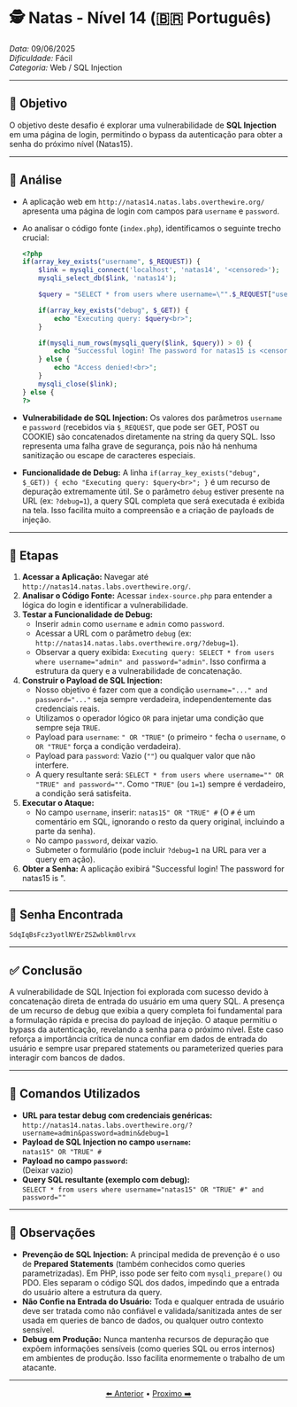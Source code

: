# 🕵️ Natas - Nível 14 (🇧🇷 Português)
*Data:* 09/06/2025  
*Dificuldade:* Fácil  
*Categoria:* Web / SQL Injection 

---

## 🎯 Objetivo

O objetivo deste desafio é explorar uma vulnerabilidade de **SQL Injection** em uma página de login, permitindo o bypass da autenticação para obter a senha do próximo nível (Natas15).  

---

## 🔎 Análise

-   A aplicação web em `http://natas14.natas.labs.overthewire.org/` apresenta uma página de login com campos para `username` e `password`.  
-   Ao analisar o código fonte (`index.php`), identificamos o seguinte trecho crucial:  

    ```php
    <?php
    if(array_key_exists("username", $_REQUEST)) {
        $link = mysqli_connect('localhost', 'natas14', '<censored>');
        mysqli_select_db($link, 'natas14');

        $query = "SELECT * from users where username=\"".$_REQUEST["username"]."\" and password=\"".$_REQUEST["password"]."\"";

        if(array_key_exists("debug", $_GET)) {
            echo "Executing query: $query<br>";
        }

        if(mysqli_num_rows(mysqli_query($link, $query)) > 0) {
            echo "Successful login! The password for natas15 is <censored><br>";
        } else {
            echo "Access denied!<br>";
        }
        mysqli_close($link);
    } else {
    ?>
    ```

-   **Vulnerabilidade de SQL Injection:** Os valores dos parâmetros `username` e `password` (recebidos via `$_REQUEST`, que pode ser GET, POST ou COOKIE) são concatenados diretamente na string da query SQL. Isso representa uma falha grave de segurança, pois não há nenhuma sanitização ou escape de caracteres especiais.  
-   **Funcionalidade de Debug:** A linha `if(array_key_exists("debug", $_GET)) { echo "Executing query: $query<br>"; }` é um recurso de depuração extremamente útil. Se o parâmetro `debug` estiver presente na URL (ex: `?debug=1`), a query SQL completa que será executada é exibida na tela. Isso facilita muito a compreensão e a criação de payloads de injeção.  

---

## 🧱 Etapas

1.  **Acessar a Aplicação:** Navegar até `http://natas14.natas.labs.overthewire.org/`.  
2.  **Analisar o Código Fonte:** Acessar `index-source.php` para entender a lógica do login e identificar a vulnerabilidade.  
3.  **Testar a Funcionalidade de Debug:**  
    -   Inserir `admin` como `username` e `admin` como `password`.  
    -   Acessar a URL com o parâmetro `debug` (ex: `http://natas14.natas.labs.overthewire.org/?debug=1`).  
    -   Observar a query exibida: `Executing query: SELECT * from users where username="admin" and password="admin"`. Isso confirma a estrutura da query e a vulnerabilidade de concatenação.   
4.  **Construir o Payload de SQL Injection:**  
    -   Nosso objetivo é fazer com que a condição `username="..." and password="..."` seja sempre verdadeira, independentemente das credenciais reais.  
    -   Utilizamos o operador lógico `OR` para injetar uma condição que sempre seja `TRUE`.  
    -   Payload para `username`: `" OR "TRUE"` (o primeiro `"` fecha o `username`, o `OR "TRUE"` força a condição verdadeira).
    -   Payload para `password`: Vazio (`""`) ou qualquer valor que não interfere.  
    -   A query resultante será: `SELECT * from users where username="" OR "TRUE" and password=""`. Como `"TRUE"` (ou `1=1`) sempre é verdadeiro, a condição será satisfeita.  
5.  **Executar o Ataque:**  
    -   No campo `username`, inserir: `natas15" OR "TRUE" #` (O `#` é um comentário em SQL, ignorando o resto da query original, incluindo a parte da senha).  
    -   No campo `password`, deixar vazio.  
    -   Submeter o formulário (pode incluir `?debug=1` na URL para ver a query em ação).  
6.  **Obter a Senha:** A aplicação exibirá "Successful login! The password for natas15 is <censored>".  

---

## 🔑 Senha Encontrada  

```
SdqIqBsFcz3yotlNYErZSZwblkm0lrvx
```

---

## ✅ Conclusão  

A vulnerabilidade de SQL Injection foi explorada com sucesso devido à concatenação direta de entrada do usuário em uma query SQL. A presença de um recurso de debug que exibia a query completa foi fundamental para a formulação rápida e precisa do payload de injeção. O ataque permitiu o bypass da autenticação, revelando a senha para o próximo nível. Este caso reforça a importância crítica de nunca confiar em dados de entrada do usuário e sempre usar prepared statements ou parameterized queries para interagir com bancos de dados.  

---

## 🧪 Comandos Utilizados

-   **URL para testar debug com credenciais genéricas:**  
    `http://natas14.natas.labs.overthewire.org/?username=admin&password=admin&debug=1`  
-   **Payload de SQL Injection no campo `username`:**  
    `natas15" OR "TRUE" #`  
-   **Payload no campo `password`:**  
    (Deixar vazio)
-   **Query SQL resultante (exemplo com debug):**  
    `SELECT * from users where username="natas15" OR "TRUE" #" and password=""`  

---

## 🧠 Observações

-   **Prevenção de SQL Injection:** A principal medida de prevenção é o uso de **Prepared Statements** (também conhecidos como queries parametrizadas). Em PHP, isso pode ser feito com `mysqli_prepare()` ou PDO. Eles separam o código SQL dos dados, impedindo que a entrada do usuário altere a estrutura da query.  
-   **Não Confie na Entrada do Usuário:** Toda e qualquer entrada de usuário deve ser tratada como não confiável e validada/sanitizada antes de ser usada em queries de banco de dados, ou qualquer outro contexto sensível.  
-   **Debug em Produção:** Nunca mantenha recursos de depuração que expõem informações sensíveis (como queries SQL ou erros internos) em ambientes de produção. Isso facilita enormemente o trabalho de um atacante.  

---


<p align="center"> <a href="../Natas13/Readme-BR.md">⬅️ Anterior</a> • <a href="../Natas15/Readme-BR.md">Proximo ➡️</a> </p>
